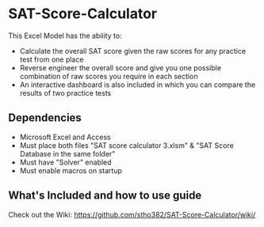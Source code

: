 # SAT-Score-Calculator

This Excel Model has the ability to:

*   Calculate the overall SAT score given the raw scores for any practice test from one place
*   Reverse engineer the overall score and give you one possible combination of raw scores you
    require in each section
*   An interactive dashboard is also included in which you can compare the results of two
    practice tests

## Dependencies

*   Microsoft Excel and Access
*   Must place both files "SAT score calculator 3.xlsm" & "SAT Score Database in the same folder"
*   Must have "Solver" enabled
*   Must enable macros on startup

## What's Included and how to use guide
Check out the Wiki:
https://github.com/stho382/SAT-Score-Calculator/wiki/
